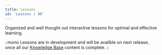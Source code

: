 ```yaml
---
title: Lessons
id: 'Lessons / 00'
---
```

Organized and well thought out interactive lessons for optimal and effective learning. 

::mono
Lessons are in development and will be availble on next release, once all our [Knowledge Base](/kb/intro) content is complete.
::
